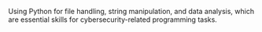 Using Python for file handling, string manipulation, and data analysis, which are essential skills for cybersecurity-related programming tasks.

